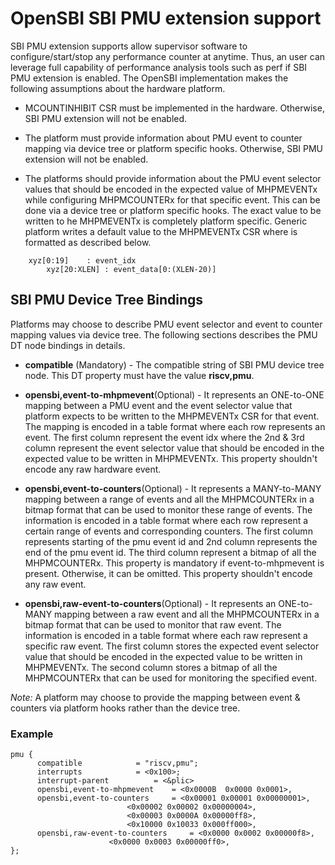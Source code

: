 OpenSBI SBI PMU extension support
==================================
SBI PMU extension supports allow supervisor software to configure/start/stop
any performance counter at anytime. Thus, an user can leverage full
capability of performance analysis tools such as perf if SBI PMU extension is
enabled. The OpenSBI implementation makes the following assumptions about the
hardware platform.

 * MCOUNTINHIBIT CSR must be implemented in the hardware. Otherwise, SBI PMU
extension will not be enabled.

 * The platform must provide information about PMU event to counter mapping
via device tree or platform specific hooks. Otherwise, SBI PMU extension will
not be enabled.

 * The platforms should provide information about the PMU event selector values
that should be encoded in the expected value of MHPMEVENTx while configuring
MHPMCOUNTERx for that specific event. This can be done via a device tree or
platform specific hooks. The exact value to be written to he MHPMEVENTx is
completely platform specific. Generic platform writes a default value <xyz> to
the MHPMEVENTx CSR where <xyz> is formatted as described below.
```
  	xyz[0:19]    : event_idx
        xyz[20:XLEN] : event_data[0:(XLEN-20)]

```

SBI PMU Device Tree Bindings
----------------------------

Platforms may choose to describe PMU event selector and event to counter mapping
values via device tree. The following sections describes the PMU DT node
bindings in details.

* **compatible** (Mandatory) - The compatible string of SBI PMU device tree node.
This DT property must have the value **riscv,pmu**.

* **opensbi,event-to-mhpmevent**(Optional) - It represents an ONE-to-ONE mapping
between a PMU event and the event selector value that platform expects to be
written to the MHPMEVENTx CSR for that event. The mapping is encoded in a
table format where each row represents an event. The first column represent the
event idx where the 2nd & 3rd column represent the event selector value that
should be encoded in the expected value to be written in MHPMEVENTx.
This property shouldn't encode any raw hardware event.

* **opensbi,event-to-counters**(Optional) - It represents a MANY-to-MANY
mapping between a range of events and all the MHPMCOUNTERx in a bitmap format
that can be used to monitor these range of events. The information is encoded in
a table format where each row represent a certain range of events and
corresponding counters. The first column represents starting of the pmu event id
and 2nd column represents the end of the pmu event id. The third column
represent a bitmap of all the MHPMCOUNTERx. This property is mandatory if
event-to-mhpmevent is present. Otherwise, it can be omitted. This property
shouldn't encode any raw event.

* **opensbi,raw-event-to-counters**(Optional) - It represents an ONE-to-MANY
mapping between a raw event and all the MHPMCOUNTERx in a bitmap format that can
be used to monitor that raw event. The information is encoded in a table format
where each raw represent a specific raw event. The first column stores the
expected event selector value that should be encoded in the expected value to be
written in MHPMEVENTx. The second column stores a bitmap of all the MHPMCOUNTERx
that can be used for monitoring the specified event.

*Note:* A platform may choose to provide the mapping between event & counters
via platform hooks rather than the device tree.

### Example

```
pmu {
      compatible 			= "riscv,pmu";
      interrupts 			= <0x100>;
      interrupt-parent 			= <&plic>
      opensbi,event-to-mhpmevent 	= <0x0000B  0x0000 0x0001>,
      opensbi,event-to-counters 	= <0x00001 0x00001 0x00000001>,
      					  <0x00002 0x00002 0x00000004>,
      					  <0x00003 0x0000A 0x00000ff8>,
      				 	  <0x10000 0x10033 0x000ff000>,
      opensbi,raw-event-to-counters 	= <0x0000 0x0002 0x00000f8>,
					  <0x0000 0x0003 0x00000ff0>,
};

```
